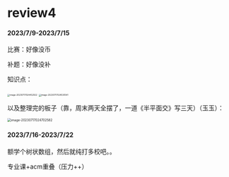 # review4

#### 2023/7/9-2023/7/15

比赛：好像没币

补题：好像没补

知识点：

<img src="C:\Users\Limbo\Desktop\code\MD\review\image-20230717024452922.png" alt="image-20230717024452922" style="zoom: 33%;" />

<img src="C:\Users\Limbo\Desktop\code\MD\review\image-20230717024530541.png" alt="image-20230717024530541" style="zoom: 33%;" />

以及整理完的板子（靠，周末两天全摆了，一道《半平面交》写三天）（玉玉）：

<img src="C:\Users\Limbo\Desktop\code\MD\review\image-20230717024702582.png" alt="image-20230717024702582" style="zoom:50%;" />

#### 2023/7/16-2023/7/22

额学个树状数组，然后就纯打多校吧。。

专业课+acm重叠（压力++）